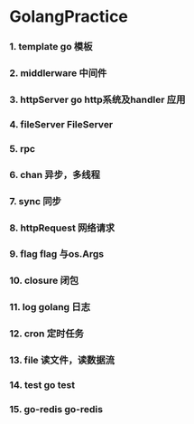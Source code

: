 # GolangPractice 

### 1. template go 模板
### 2. middlerware 中间件
### 3. httpServer  go http系统及handler 应用
### 4. fileServer FileServer 
### 5. rpc  
### 6. chan 异步，多线程
### 7. sync 同步
### 8. httpRequest 网络请求
### 9. flag     flag 与os.Args
### 10. closure   闭包
### 11. log      golang 日志
### 12. cron     定时任务
### 13. file   读文件，读数据流
### 14. test   go test
### 15. go-redis   go-redis